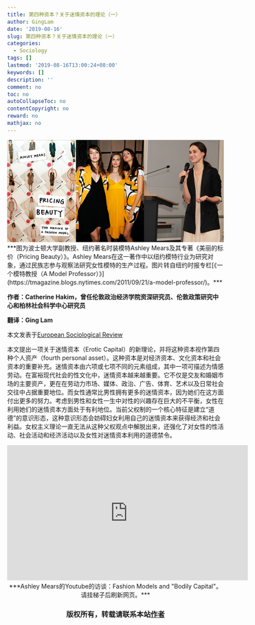 ```yaml
---
title: 第四种资本？关于迷情资本的理论（一）
author: GingLam
date: '2019-08-16'
slug: 第四种资本？关于迷情资本的理论（一）
categories:
  - Sociology
tags: []
lastmod: '2019-08-16T13:00:24+08:00'
keywords: []
description: ''
comment: no
toc: no
autoCollapseToc: no
contentCopyright: no
reward: no
mathjax: no
---
```

<div align=center><img src="https://raw.githubusercontent.com/GingLam/Storage/master/Ashley.jpg"></div>
<div align=center>
</div>
***图为波士顿大学副教授、纽约著名时装模特Ashley Mears及其专著《美丽的标价（Pricing Beauty）》。Ashley Mears在这一著作中以纽约模特行业为研究对象，通过民族志参与观察法研究女性模特的生产过程。图片转自纽约时报专栏[《一个模特教授（A Model Professor）》](https://tmagazine.blogs.nytimes.com/2011/09/21/a-model-professor/)。***

**作者：Catherine Hakim，曾任伦敦政治经济学院资深研究员、伦敦政策研究中心和柏林社会科学中心研究员**

**翻译：Ging Lam**

本文发表于[European Sociological Review](https://academic.oup.com/esr/article-abstract/26/5/499/506250)

本文提出一项关于迷情资本（Erotic Capital）的新理论，并将这种资本视作第四种个人资产（fourth personal asset）。这种资本是对经济资本、文化资本和社会资本的重要补充。迷情资本由六项或七项不同的元素组成，其中一项可描述为情感劳动。在富裕现代社会的性文化中，迷情资本越来越重要。它不仅是交友和婚姻市场的主要资产，更在在劳动力市场、媒体、政治、广告、体育、艺术以及日常社会交往中占据重要地位。而女性通常比男性拥有更多的迷情资本，因为她们在这方面付出更多的努力。考虑到男性和女性一生中对性的兴趣存在巨大的不平衡，女性在利用她们的迷情资本方面处于有利地位。当前父权制的一个核心特征是建立“道德”的意识形态，这种意识形态会妨碍妇女利用自己的迷情资本来获得经济和社会利益。女权主义理论一直无法从这种父权观点中解脱出来，还强化了对女性的性活动、社会活动和经济活动以及女性对迷情资本利用的道德禁令。

<!--more-->

<div align=center><iframe width="560" height="315" src="https://www.youtube.com/embed/EG2iU92_FKE" frameborder="0" allow="accelerometer; autoplay; encrypted-media; gyroscope; picture-in-picture" allowfullscreen></iframe>
<div align=center>
***Ashley Mears的Youtube的访谈：Fashion Models and "Bodily Capital"。请挂梯子后刷新网页。***

### 版权所有，转载请联系本站[作者](mailto:linj83@mail2.sysu.edu.cn)
